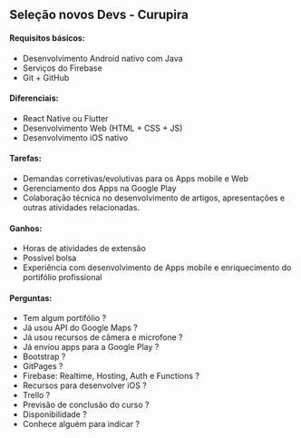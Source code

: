 ## Seleção novos Devs - Curupira

#### Requisitos básicos:
- Desenvolvimento Android nativo com Java
- Serviços do Firebase
- Git + GitHub

#### Diferenciais:
- React Native ou Flutter
- Desenvolvimento Web (HTML + CSS + JS)
- Desenvolvimento iOS nativo

#### Tarefas:
- Demandas corretivas/evolutivas para os Apps mobile e Web
- Gerenciamento dos Apps na Google Play
- Colaboração técnica no desenvolvimento de artigos, apresentações e outras atividades relacionadas.

#### Ganhos:
- Horas de atividades de extensão
- Possível bolsa
- Experiência com desenvolvimento de Apps mobile e enriquecimento do portifólio profissional

#### Perguntas:
- Tem algum portifólio ?
- Já usou API do Google Maps ?
- Já usou recursos de câmera e microfone ?
- Já enviou apps para a Google Play ?
- Bootstrap ?
- GitPages ?
- Firebase: Realtime, Hosting, Auth e Functions ?
- Recursos para desenvolver iOS ?
- Trello ?
- Previsão de conclusão do curso ?
- Disponibilidade ?
- Conhece alguém para indicar ?
